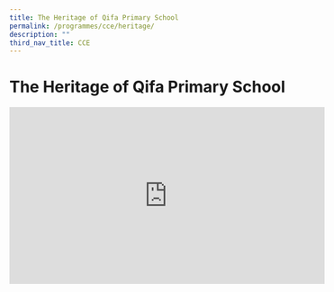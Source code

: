```yaml
---
title: The Heritage of Qifa Primary School
permalink: /programmes/cce/heritage/
description: ""
third_nav_title: CCE
---
```

The Heritage of Qifa Primary School
===================================

<iframe width="560" height="315" src="https://www.youtube.com/embed/nwyvKG31z5I" title="The Heritage of Qifa Primary School" frameborder="0" allow="accelerometer; autoplay; clipboard-write; encrypted-media; gyroscope; picture-in-picture" allowfullscreen=""></iframe>